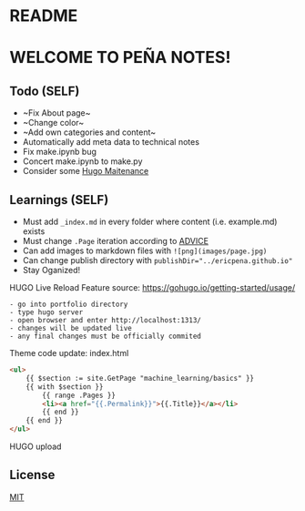# README

# WELCOME TO PEÑA NOTES!

## Todo (SELF)
* ~Fix About page~
* ~Change color~
* ~Add own categories and content~
* Automatically add meta data to technical notes
* Fix make.ipynb bug 
* Concert make.ipynb to make.py
* Consider some [Hugo Maitenance](https://discourse.gohugo.io/t/advice-needed-regarding-hugo-dev-environment-on-mac/10156/12)

## Learnings (SELF)
* Must add `_index.md` in every folder where content (i.e. example.md) exists
* Must change `.Page` iteration according to [ADVICE](https://discourse.gohugo.io/t/subsubfolders-in-chris-albon-theme/24472)
* Can add images to markdown files with `![png](images/page.jpg)`
* Can change publish directory with `publishDir="../ericpena.github.io"`
* Stay Oganized!

HUGO Live Reload Feature
source: https://gohugo.io/getting-started/usage/
```
- go into portfolio directory
- type hugo server
- open browser and enter http://localhost:1313/
- changes will be updated live
- any final changes must be officially commited
```

Theme code update: index.html
```html
<ul>
    {{ $section := site.GetPage "machine_learning/basics" }}
    {{ with $section }}
        {{ range .Pages }}
        <li><a href="{{.Permalink}}">{{.Title}}</a></li>
        {{ end }}
    {{ end }}
</ul>
```

HUGO upload

## License
[MIT](https://choosealicense.com/licenses/mit/)